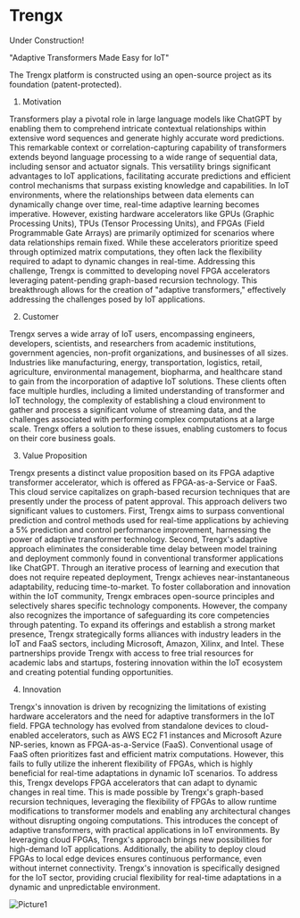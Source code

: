 # Trengx
Under Construction!

"Adaptive Transformers Made Easy for IoT"

The Trengx platform is constructed using an open-source project as its foundation (patent-protected).


1. Motivation

Transformers play a pivotal role in large language models like ChatGPT by enabling them to comprehend intricate contextual relationships within extensive word sequences and generate highly accurate word predictions. This remarkable context or correlation-capturing capability of transformers extends beyond language processing to a wide range of sequential data, including sensor and actuator signals. This versatility brings significant advantages to IoT applications, facilitating accurate predictions and efficient control mechanisms that surpass existing knowledge and capabilities. In IoT environments, where the relationships between data elements can dynamically change over time, real-time adaptive learning becomes imperative. However, existing hardware accelerators like GPUs (Graphic Processing Units), TPUs (Tensor Processing Units), and FPGAs (Field Programmable Gate Arrays) are primarily optimized for scenarios where data relationships remain fixed. While these accelerators prioritize speed through optimized matrix computations, they often lack the flexibility required to adapt to dynamic changes in real-time. Addressing this challenge, Trengx is committed to developing novel FPGA accelerators leveraging patent-pending graph-based recursion technology. This breakthrough allows for the creation of "adaptive transformers," effectively addressing the challenges posed by IoT applications. 

2. Customer

Trengx serves a wide array of IoT users, encompassing engineers, developers, scientists, and researchers from academic institutions, government agencies, non-profit organizations, and businesses of all sizes. Industries like manufacturing, energy, transportation, logistics, retail, agriculture, environmental management, biopharma, and healthcare stand to gain from the incorporation of adaptive IoT solutions. These clients often face multiple hurdles, including a limited understanding of transformer and IoT technology, the complexity of establishing a cloud environment to gather and process a significant volume of streaming data, and the challenges associated with performing complex computations at a large scale. Trengx offers a solution to these issues, enabling customers to focus on their core business goals. 

3. Value Proposition

Trengx presents a distinct value proposition based on its FPGA adaptive transformer accelerator, which is offered as FPGA-as-a-Service or FaaS. This cloud service capitalizes on graph-based recursion techniques that are presently under the process of patent approval. This approach delivers two significant values to customers. First, Trengx aims to surpass conventional prediction and control methods used for real-time applications by achieving a 5% prediction and control performance improvement, harnessing the power of adaptive transformer technology. Second, Trengx's adaptive approach eliminates the considerable time delay between model training and deployment commonly found in conventional transformer applications like ChatGPT. Through an iterative process of learning and execution that does not require repeated deployment, Trengx achieves near-instantaneous adaptability, reducing time-to-market. To foster collaboration and innovation within the IoT community, Trengx embraces open-source principles and selectively shares specific technology components. However, the company also recognizes the importance of safeguarding its core competencies through patenting. To expand its offerings and establish a strong market presence, Trengx strategically forms alliances with industry leaders in the IoT and FaaS sectors, including Microsoft, Amazon, Xilinx, and Intel. These partnerships provide Trengx with access to free trial resources for academic labs and startups, fostering innovation within the IoT ecosystem and creating potential funding opportunities.

4. Innovation

Trengx's innovation is driven by recognizing the limitations of existing hardware accelerators and the need for adaptive transformers in the IoT field. FPGA technology has evolved from standalone devices to cloud-enabled accelerators, such as AWS EC2 F1 instances and Microsoft Azure NP-series, known as FPGA-as-a-Service (FaaS). Conventional usage of FaaS often prioritizes fast and efficient matrix computations. However, this fails to fully utilize the inherent flexibility of FPGAs, which is highly beneficial for real-time adaptations in dynamic IoT scenarios. To address this, Trengx develops FPGA accelerators that can adapt to dynamic changes in real time. This is made possible by Trengx's graph-based recursion techniques, leveraging the flexibility of FPGAs to allow runtime modifications to transformer models and enabling any architectural changes without disrupting ongoing computations. This introduces the concept of adaptive transformers, with practical applications in IoT environments. By leveraging cloud FPGAs, Trengx's approach brings new possibilities for high-demand IoT applications. Additionally, the ability to deploy cloud FPGAs to local edge devices ensures continuous performance, even without internet connectivity. Trengx's innovation is specifically designed for the IoT sector, providing crucial flexibility for real-time adaptations in a dynamic and unpredictable environment.



![Picture1](https://user-images.githubusercontent.com/128947466/233489290-fba699d2-3d62-4034-8b2b-7b5804a08214.png)

